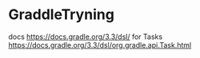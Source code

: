 # GraddleTryning
docs
https://docs.gradle.org/3.3/dsl/
for Tasks
https://docs.gradle.org/3.3/dsl/org.gradle.api.Task.html